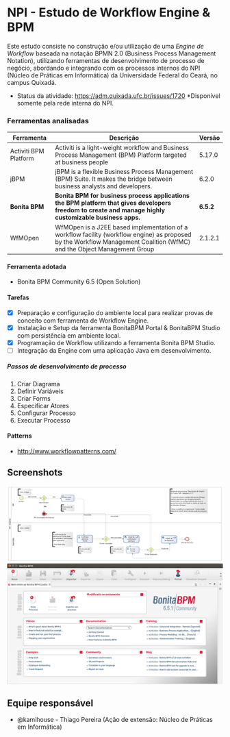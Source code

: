 # NPI - Estudo de Workflow Engine & BPM
Este estudo consiste no construção e/ou utilização de uma *Engine de Workflow* baseada na notação BPMN 2.0 (Business Process Management Notation), utilizando ferramentas de desenvolvimento de processo de negócio, abordando e integrando com os processos internos do NPI (Núcleo de Práticas em Informática) da Universidade Federal do Ceará, no campus Quixadá.
- Status da atividade: https://adm.quixada.ufc.br/issues/1720
*Disponível somente pela rede interna do NPI.

### Ferramentas analisadas
|Ferramenta		|Descrição													|Versão	|
|-----------------------|---------------------------------------------------------------------------------------------------------------|-------|
|Activiti BPM Platform	|Activiti is a light-weight workflow and Business Process Management (BPM) Platform targeted at business people	|5.17.0	|
|jBPM			|jBPM is a flexible Business Process Management (BPM) Suite. It makes the bridge between business analysts and developers.|6.2.0|
|**Bonita BPM**		|**Bonita BPM for business process applications the BPM platform that gives developers freedom to create and manage highly customizable business apps.** 	|**6.5.2**|
|WfMOpen		|WfMOpen is a J2EE based implementation of a workflow facility (workflow engine) as proposed by the Workflow Management Coalition (WfMC) and the Object Management Group	|2.1.2.1|

#### Ferramenta adotada
- Bonita BPM Community 6.5 (Open Solution)

#### Tarefas
- [x] Preparação e configuração do ambiente local para realizar provas de conceito com ferramenta de Workflow Engine.
- [x] Instalação e Setup da ferramenta BonitaBPM Portal & BonitaBPM Studio com persistência em ambiente local.
- [x] Programação de Workflow utilizando a ferramenta Bonita BPM Studio.
- [ ] Integração da Engine com uma aplicação Java em desenvolvimento.

##### Passos de desenvolvimento de processo
1. Criar Diagrama
2. Definir Variáveis
3. Criar Forms
4. Especificar Atores
5. Configurar Processo
6. Executar Processo

#### Patterns
- http://www.workflowpatterns.com/

## Screenshots
![Processo NPI Helpdesk](https://raw.githubusercontent.com/npi-ufc-qxd/workflow-engine/master/Bonita%20BPM/screenshots/NPI%20-%20Helpdesk-1.3.png)
![Bonita BPM Eclipse](https://raw.githubusercontent.com/npi-ufc-qxd/workflow-engine/master/Bonita%20BPM/screenshots/BonitaBPMEclipse.png)

## Equipe responsável
- @kamihouse - Thiago Pereira (Ação de extensão: Núcleo de Práticas em Informática)

